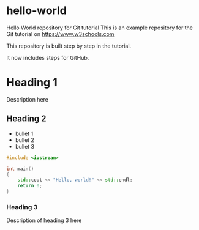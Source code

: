 # hello-world
Hello World repository for Git tutorial
This is an example repository for the Git tutorial on https://www.w3schools.com

This repository is built step by step in the tutorial.

It now includes steps for GitHub.

# Heading 1

Description here

## Heading 2

- bullet 1
- bullet 2
- bullet 3

```C++
#include <iostream>

int main()
{
	std::cout << "Hello, world!" << std::endl;
	return 0;
}
```

### Heading 3

Description of heading 3 here

